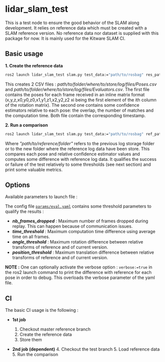 # lidar_slam_test

This is a test node to ensure the good behavior of the SLAM along development. It relies on reference data which must be created with a SLAM reference version.
No reference data nor dataset is supplied with this package for now. It is mainly used for the Kitware SLAM CI.

## Basic usage

**1. Create the reference data**

```bash
ros2 launch lidar_slam_test slam.py test_data:="path/to/rosbag" res_path:="path/to/folder/where/to/store/log/files"
```

This creates 2 CSV files : _path/to/folder/where/to/store/log/files/Poses.csv_ and _path/to/folder/where/to/store/log/files/Evaluators.csv_. The first file contains the poses for each frame received in an inline matrix format (x,y,z,x0,y0,z0,x1,y1,z1,x2,y2,z2 xi being the first element of the ith column of the rotation matrix). The second one contains some confidence estimators relative to each pose: the overlap, the number of matches and the computation time. Both file contain the corresponding timestamp.

**2. Run a comparison**

```bash
ros2 launch lidar_slam_test slam.py test_data:="path/to/rosbag" ref_path:="path/to/reference/folder" res_path:="path/to/folder/where/to/store/log/files"
```

Where _"path/to/reference/folder"_ refers to the previous log storage folder or to the new folder where the reference log data have been store.
This compares each pose and relative confidence estimator values and computes some difference with reference log data. It qualifies the success or failure of the test relatively to some thresholds (see next section) and print some valuable metrics.

## Options

Available parameters to launch file :

The config file [`params/eval.yaml`](params/eval.yaml) contains some threshold parameters to qualify the results :

* **_nb_frames_dropped_** : Maximum number of frames dropped during replay. This can happen because of communication issues.
* **_time_threshold_** : Maximum computation time difference using average time on all frames.
* **_angle_threshold_** : Maximum rotation difference between relative transforms of reference and of current version.
* **_position_threshold_** : Maximum translation difference between relative transforms of reference and of current version.

**NOTE :** One can optionally activate the verbose option : ```verbose:=true``` in the ros2 launch command to print the difference with reference for each pose in order to debug. This overloads the verbose parameter of the yaml file.

## CI

The basic CI usage is the following :

* **1st job**
   1. Checkout master reference branch
   2. Create the reference data
   3. Store them

* **2nd job (dependent)**
   4. Checkout the test branch
   5. Load reference data
   5. Run the comparison
